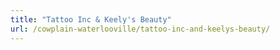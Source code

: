 ```yaml
---
title: "Tattoo Inc & Keely's Beauty"
url: /cowplain-waterlooville/tattoo-inc-and-keelys-beauty/
---
```

